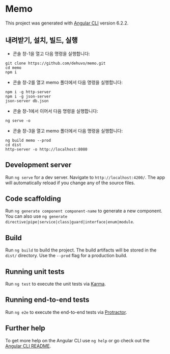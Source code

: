 # Memo

This project was generated with [Angular CLI](https://github.com/angular/angular-cli) version 6.2.2.

## 내려받기, 설치, 빌드, 실행

* 콘솔 창-1을 열고 다음 명령을 실행합니다: 
```
git clone https://github.com/dehuvo/memo.git
cd memo
npm i
```
* 콘솔 창-2를 열고 memo 폴더에서 다음 명령을 실행합니다: 
```
npm i -g http-server
npm i -g json-server
json-server db.json
```
* 콘솔 창-1에서 이어서 다음 명령을 실행합니다:
```
ng serve -o
``` 
* 콘솔 창-3을 열고 memo 폴더에서 다음 명령을 실행합니다: 
```
ng build memo --prod
cd dist
http-server -o http://localhost:8080
```

## Development server

Run `ng serve` for a dev server. Navigate to `http://localhost:4200/`. The app will automatically reload if you change any of the source files.

## Code scaffolding

Run `ng generate component component-name` to generate a new component. You can also use `ng generate directive|pipe|service|class|guard|interface|enum|module`.

## Build

Run `ng build` to build the project. The build artifacts will be stored in the `dist/` directory. Use the `--prod` flag for a production build.

## Running unit tests

Run `ng test` to execute the unit tests via [Karma](https://karma-runner.github.io).

## Running end-to-end tests

Run `ng e2e` to execute the end-to-end tests via [Protractor](http://www.protractortest.org/).

## Further help

To get more help on the Angular CLI use `ng help` or go check out the [Angular CLI README](https://github.com/angular/angular-cli/blob/master/README.md).
